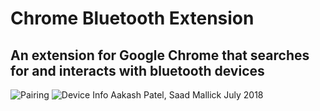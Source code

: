 # Chrome Bluetooth Extension <br>
An extension for Google Chrome that searches for and interacts with bluetooth devices
---
![Pairing](https://i.imgur.com/JcNs1ol.jpg)
![Device Info](https://i.imgur.com/5m5M6D5.jpg)
Aakash Patel, Saad Mallick
July 2018
